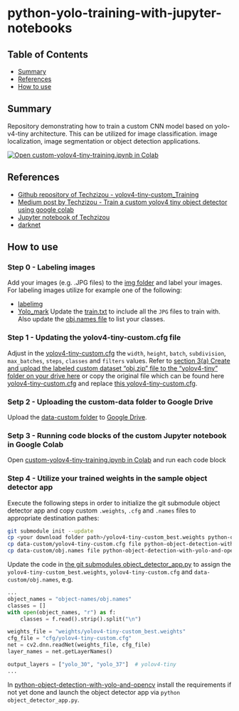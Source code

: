 # python-yolo-training-with-jupyter-notebooks

## Table of Contents

+ [Summary](#summary)
+ [References](#references)
+ [How to use](#how-to-use)

## Summary

Repository demonstrating how to train a custom CNN model based on yolo-v4-tiny architecture. This can be utilized for image classification. image localization, image segmentation or object detection applications.

[![Open custom-yolov4-tiny-training.ipynb in Colab](https://colab.research.google.com/assets/colab-badge.svg)](https://colab.research.google.com/github/MGTheTrain/python-yolo-training-with-jupyter-notebooks/blob/main/notebooks/custom-yolov4-tiny-training.ipynb)

## References

- [Github repository of Techzizou - yolov4-tiny-custom_Training](https://github.com/techzizou/yolov4-tiny-custom_Training/tree/main)
- [Medium post by Techzizou - Train a custom yolov4 tiny object detector using google colab](https://medium.com/analytics-vidhya/train-a-custom-yolov4-tiny-object-detector-using-google-colab-b58be08c9593)
- [Jupyter notebook of Techzizou](https://colab.research.google.com/drive/1hQO4nOoD6RDxdbz3C1YSiifTsyZjZpYm?usp=sharing#scrollTo=afZcMjuiLEUi)
- [darknet](https://github.com/AlexeyAB/darknet)

## How to use

### Step 0 - Labeling images
Add your images (e.g. .JPG files) to the [img folder](data-custom/img) and label your images. For labeling images utilize for example one of the following:
- [labelimg](https://github.com/tzutalin/labelImg#labelimg)
- [Yolo_mark](https://github.com/AlexeyAB/Yolo_mark)
Update the [train.txt](data-custom/train.txt) to include all the `JPG` files to train with. Also update the [obj.names file](data-custom/obj.names) to list your classes.

### Step 1 - Updating the yolov4-tiny-custom.cfg file
 Adjust in the [yolov4-tiny-custom.cfg](data-custom/yolov4-tiny-custom.cfg) the `width`, `height`, `batch`, `subdivision`, `max_batches`, `steps`, `classes` and `filters` values. Refer to [section 3(a) Create and upload the labeled custom dataset “obj.zip” file to the “yolov4-tiny” folder on your drive here](https://medium.com/analytics-vidhya/train-a-custom-yolov4-tiny-object-detector-using-google-colab-b58be08c9593) or copy the original file which can be found here [yolov4-tiny-custom.cfg](https://github.com/AlexeyAB/darknet/blob/master/cfg/yolov4-tiny-custom.cfg) and replace [this yolov4-tiny-custom.cfg](data-custom/yolov4-tiny-custom.cfg).

### Setp 2 - Uploading the custom-data folder to Google Drive
Upload the [data-custom folder](data-custom) to [Google Drive](https://www.google.com/intl/de/drive/).

### Setp 3 - Running code blocks of the custom Jupyter notebook in Google Colab
Open [custom-yolov4-tiny-training.ipynb in Colab](https://colab.research.google.com/github/MGTheTrain/python-yolo-training-with-jupyter-notebooks/blob/main/notebooks/custom-yolov4-tiny-training.ipynb) and run each code block

### Step 4 - Utilize your trained weights in the sample object detector app

Execute the following steps in order to initialize the git submodule object detector app and copy custom `.weights`, `.cfg` and `.names` files to appropriate destination pathes:

```sh
git submodule init --update
cp <your download folder path>/yolov4-tiny-custom_best.weights python-object-detection-with-yolo-and-opencv/weights
cp data-custom/yolov4-tiny-custom.cfg file python-object-detection-with-yolo-and-opencv/cfg
cp data-custom/obj.names file python-object-detection-with-yolo-and-opencv/object-names
```

Update the code in [the git submodules object_detector_app.py](https://github.com/MGTheTrain/python-object-detection-with-yolo-and-opencv/tree/main/object_detector_app.py) to assign the `yolov4-tiny-custom_best.weights`, `yolov4-tiny-custom.cfg` and `data-custom/obj.names`, e.g.

```python
...
object_names = "object-names/obj.names"
classes = []
with open(object_names, "r") as f:
    classes = f.read().strip().split("\n")

weights_file = "weights/yolov4-tiny-custom_best.weights"
cfg_file = "cfg/yolov4-tiny-custom.cfg"
net = cv2.dnn.readNet(weights_file, cfg_file)
layer_names = net.getLayerNames()

output_layers = ["yolo_30", "yolo_37"]  # yolov4-tiny
...
```

In [python-object-detection-with-yolo-and-opencv](https://github.com/MGTheTrain/python-object-detection-with-yolo-and-opencv/tree/main/) install the requirements if not yet done and launch the object detector app via `python object_detector_app.py`.